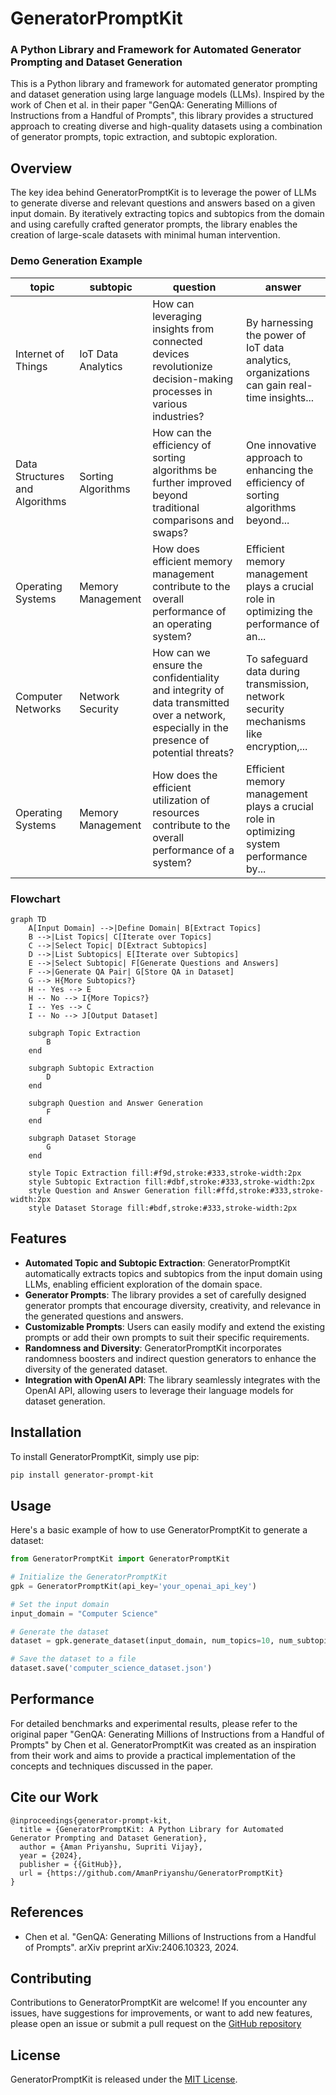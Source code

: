 # GeneratorPromptKit
### A Python Library and Framework for Automated Generator Prompting and Dataset Generation

This is a Python library and framework for automated generator prompting and dataset generation using large language models (LLMs). Inspired by the work of Chen et al. in their paper "GenQA: Generating Millions of Instructions from a Handful of Prompts", this library provides a structured approach to creating diverse and high-quality datasets using a combination of generator prompts, topic extraction, and subtopic exploration.

## Overview

The key idea behind GeneratorPromptKit is to leverage the power of LLMs to generate diverse and relevant questions and answers based on a given input domain. By iteratively extracting topics and subtopics from the domain and using carefully crafted generator prompts, the library enables the creation of large-scale datasets with minimal human intervention.

### Demo Generation Example

| topic                 | subtopic            | question                                                                                    | answer                                                                                   |
|-----------------------|---------------------|---------------------------------------------------------------------------------------------|------------------------------------------------------------------------------------------|
| Internet of Things    | IoT Data Analytics  | How can leveraging insights from connected devices revolutionize decision-making processes in various industries?| By harnessing the power of IoT data analytics, organizations can gain real-time insights...|
| Data Structures and Algorithms | Sorting Algorithms | How can the efficiency of sorting algorithms be further improved beyond traditional comparisons and swaps?     | One innovative approach to enhancing the efficiency of sorting algorithms beyond...       |
| Operating Systems     | Memory Management   | How does efficient memory management contribute to the overall performance of an operating system?| Efficient memory management plays a crucial role in optimizing the performance of an...    |
| Computer Networks     | Network Security    | How can we ensure the confidentiality and integrity of data transmitted over a network, especially in the presence of potential threats?  | To safeguard data during transmission, network security mechanisms like encryption,...    |
| Operating Systems     | Memory Management   | How does the efficient utilization of resources contribute to the overall performance of a system?    | Efficient memory management plays a crucial role in optimizing system performance by...    |


### Flowchart

```mermaid
graph TD
    A[Input Domain] -->|Define Domain| B[Extract Topics]
    B -->|List Topics| C[Iterate over Topics]
    C -->|Select Topic| D[Extract Subtopics]
    D -->|List Subtopics| E[Iterate over Subtopics]
    E -->|Select Subtopic| F[Generate Questions and Answers]
    F -->|Generate QA Pair| G[Store QA in Dataset]
    G --> H{More Subtopics?}
    H -- Yes --> E
    H -- No --> I{More Topics?}
    I -- Yes --> C
    I -- No --> J[Output Dataset]

    subgraph Topic Extraction
        B
    end

    subgraph Subtopic Extraction
        D
    end

    subgraph Question and Answer Generation
        F
    end

    subgraph Dataset Storage
        G
    end

    style Topic Extraction fill:#f9d,stroke:#333,stroke-width:2px
    style Subtopic Extraction fill:#dbf,stroke:#333,stroke-width:2px
    style Question and Answer Generation fill:#ffd,stroke:#333,stroke-width:2px
    style Dataset Storage fill:#bdf,stroke:#333,stroke-width:2px
```

## Features

- **Automated Topic and Subtopic Extraction**: GeneratorPromptKit automatically extracts topics and subtopics from the input domain using LLMs, enabling efficient exploration of the domain space.
- **Generator Prompts**: The library provides a set of carefully designed generator prompts that encourage diversity, creativity, and relevance in the generated questions and answers.
- **Customizable Prompts**: Users can easily modify and extend the existing prompts or add their own prompts to suit their specific requirements.
- **Randomness and Diversity**: GeneratorPromptKit incorporates randomness boosters and indirect question generators to enhance the diversity of the generated dataset.
- **Integration with OpenAI API**: The library seamlessly integrates with the OpenAI API, allowing users to leverage their language models for dataset generation.

## Installation

To install GeneratorPromptKit, simply use pip:

```bash
pip install generator-prompt-kit
```

## Usage

Here's a basic example of how to use GeneratorPromptKit to generate a dataset:

```python
from GeneratorPromptKit import GeneratorPromptKit

# Initialize the GeneratorPromptKit
gpk = GeneratorPromptKit(api_key='your_openai_api_key')

# Set the input domain
input_domain = "Computer Science"

# Generate the dataset
dataset = gpk.generate_dataset(input_domain, num_topics=10, num_subtopics=5, num_datapoints=100)

# Save the dataset to a file
dataset.save('computer_science_dataset.json')
```

## Performance

For detailed benchmarks and experimental results, please refer to the original paper "GenQA: Generating Millions of Instructions from a Handful of Prompts" by Chen et al. GeneratorPromptKit was created as an inspiration from their work and aims to provide a practical implementation of the concepts and techniques discussed in the paper.

## Cite our Work

```
@inproceedings{generator-prompt-kit,
  title = {GeneratorPromptKit: A Python Library for Automated Generator Prompting and Dataset Generation},
  author = {Aman Priyanshu, Supriti Vijay},
  year = {2024},
  publisher = {{GitHub}},
  url = {https://github.com/AmanPriyanshu/GeneratorPromptKit}
}

```

## References

- Chen et al. "GenQA: Generating Millions of Instructions from a Handful of Prompts". arXiv preprint arXiv:2406.10323, 2024.

## Contributing

Contributions to GeneratorPromptKit are welcome! If you encounter any issues, have suggestions for improvements, or want to add new features, please open an issue or submit a pull request on the [GitHub repository](https://github.com/AmanPriyanshu/GeneratorPromptKit)

## License

GeneratorPromptKit is released under the [MIT License](/LICENSE).

